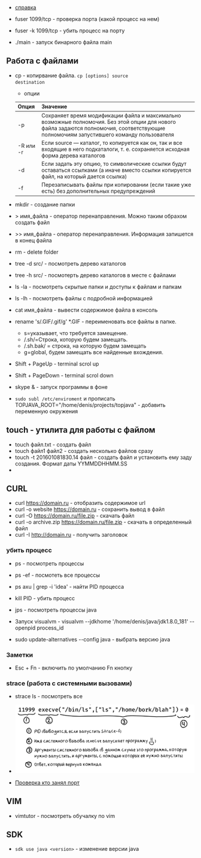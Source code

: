 - <a href="https://help.ubuntu.ru/wiki/%D0%BA%D0%BE%D0%BC%D0%B0%D0%BD%D0%B4%D0%BD%D0%B0%D1%8F_%D1%81%D1%82%D1%80%D0%BE%D0%BA%D0%B0">справка</a>

- fuser 1099/tcp - проверка порта (какой процесс на нем)
- fuser -k 1099/tcp - убить процесс на порту
- ./main - запуск бинарного файла main

## Работа с файлами
- cp - копирвание файла. <code>cp \[options] source destination</code>
    - опции
    
     Опция | Значение
    ------------ | -------------
    -p | Сохраняет время модификации файла и максимально возможные полномочия. Без этой опции для нового файла задаются полномочия, соответствующие полномочиям запустившего команду пользователя
    -R или -r | Если source — каталог, то копируется как он, так и все входящие в него подкаталоги, т. е. сохраняется исходная форма дерева каталогов
    -d | Если задать эту опцию, то символические ссылки будут оставаться ссылками (а иначе вместо ссылки копируется файл, на который дается ссылка)
    -f | Перезаписывать файлы при копировании (если такие уже есть) без дополнительных предупреждений
    
- mkdir - создание папки
- \> имя_файла - оператор перенаправления. Можно таким обрахом создать файл
- \>> имя_файла - оператор перенаправления. Информация запишется в конец файла
- rm - delete folder   
- tree -d src/ - посмотреть дерево каталогов 
- tree -h src/ - посмотерть дерево каталогов в месте с файлами
- ls -la - посмотреть скрытые папки и доступы к файлам и папкам
- ls -lh - посмотреть файлы с подробной информацией
- cat имя_файла - вывести содержимое файла в консоль
- rename 's/.GIF/.gif/g' *.GIF - переименовать все файлы в папке. 
  - s=указывает, что требуется замещение.
  - /.sh/=Строка, которую будем замещать.
  - /.sh.bak/ = строка, на которую будем замещать
  - g=global, будем замещать все найденные вхождения.
    
- Shift + PageUp - terminal scrol up
- Shift + PageDown - terminal scrol down
- skype & - запуск программы в фоне
- ```sudo subl /etc/enviroment``` и прописать TOPJAVA_ROOT="/home/denis/projects/topjava" - добавить переменную окружения

## touch - утилита для работы с файлом
- touch файл.txt - создать файл
-  touch файл1 файл2 - создать несколько файлов сразу
- touch  -t 201601081830.14 файл - создать файл и установить ему заду создания. Формат даты YYMMDDHHMM.SS
- 

## CURL
- curl https://domain.ru - отобразить содержимое url
- curl -o website https://domain.ru - сохранить вывод в файл
- curl -O https://domain.ru/file.zip - скачать файл
- curl -o archive.zip https://domain.ru/file.zip - скачать в определенный файл
- curl -I http://domain.ru - получить заголовок

### убить процесс
- ps - посмотреть процессы
- ps -ef - посмотеть все процессы
- ps axu | grep -i 'idea' - найти PID процесса
- kill PID - убить процесс

- jps - посмотреть процессы java

- Запуск visualvm - visualvm --jdkhome '/home/denis/java/jdk1.8.0_181' --openpid process_id

- sudo update-alternatives --config java - выбрать версию java

### Заметки
- Esc + Fn - включить по умолчанию Fn кнопку

### strace (работа с системными вызовами)
- strace ls - посмотреть все
- ![Logo](../resources/strace.png)


- <a href="https://stackoverflow.com/questions/18740654/cannot-start-apache-tomcat-6-from-intellij-idea-12-1-4-ultimate-windows-7/38953356#38953356">Проверка кто занял порт</a>

## VIM
- vimtutor - посмотреть обучалку по vim

## SDK
- ```sdk use java <version>``` - изменение версии java